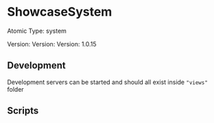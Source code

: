 # ShowcaseSystem

Atomic Type: system

Version: Version: Version: 1.0.15


## Development

Development servers can be started and should all exist inside `"views"` folder

## Scripts
